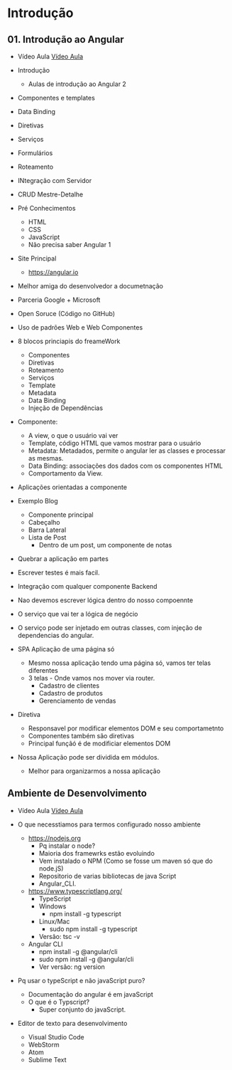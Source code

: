 # Introdução

## 01. Introdução ao Angular

- Vídeo Aula
[Vídeo Aula](https://youtu.be/tPOMG0D57S0)
- Introdução
	- Aulas de introdução ao Angular 2 
- Componentes e templates
- Data Binding
- Diretivas
- Serviços
- Formulários
- Roteamento
- INtegração com Servidor
- CRUD Mestre-Detalhe

- Pré Conhecimentos
	- HTML
	- CSS
	- JavaScript
	- Não precisa saber Angular 1

- Site Principal
	- https://angular.io
- Melhor amiga do desenvolvedor a documetnação
- Parceria Google + Microsoft
- Open Soruce (Código no GitHub)
- Uso de padrões Web e Web Componentes

- 8 blocos princiapis do freameWork
	- Componentes
	- Diretivas
	- Roteamento
	- Serviços
	- Template
	- Metadata
	- Data Binding
	- Injeção de Dependências
- Componente:
	- A view, o que o usuário vai ver
	- Template, código HTML que vamos mostrar para o usuário
	- Metadata: Metadados, permite o angular ler as classes e processar as mesmas. 
	- Data Binding: associações dos dados com os componentes HTML
	- Comportamento da View.
- Aplicações orientadas a componente
- Exemplo Blog
	- Componente principal
	- Cabeçalho
	- Barra Lateral
	- Lista de Post
		- Dentro de um post, um componente de notas		
- Quebrar a aplicação em partes
- Escrever testes é mais facil.
- Integração com qualquer componente Backend
- Nao devemos escrever lógica dentro do nosso compoennte
- O serviço que vai ter a lógica de negócio
- O serviço pode ser injetado em outras classes, com injeção de dependencias do angular.
- SPA Aplicação de uma página só
	- Mesmo nossa aplicação tendo uma página só, vamos ter telas diferentes
	- 3 telas - Onde vamos nos mover via router.
		- Cadastro de clientes
		- Cadastro de produtos
		- Gerenciamento de vendas
- Diretiva
	- Responsavel por modificar elementos DOM e seu comportametnto
	- Componentes também são diretivas
	- Principal funçãó é de modificiar elementos DOM
- Nossa Aplicação pode ser dividida em módulos.
	- Melhor para organizarmos a nossa aplicação

## Ambiente de Desenvolvimento

- Vídeo Aula
[Vídeo Aula](https://youtu.be/XxPjcMTZz5w)
- O que necesstiamos para termos configurado nosso ambiente
	- https://nodejs.org
		- Pq instalar o node?
		- Maioria dos framewrks estão evoluindo
		- Vem instalado o NPM (Como se fosse um maven só que do node.jS)
		- Repositorio de varias bibliotecas de java Script
		- Angular_CLI.
	- https://www.typescriptlang.org/
		- TypeScript
		- Windows
			- npm install -g typescript 
		- Linux/Mac
			- sudo npm install -g typescript 
		- Versão: tsc -v
	- Angular CLI
		- npm install -g @angular/cli
		- sudo npm install -g @angular/cli
		- Ver versão: ng version

- Pq usar o typeScript e não javaScript puro?
	- Documentação do angular é em javaScript
	- O que é o Typscript?
		- Super conjunto do javaScript.

- Editor de texto para desenvolvimento
	- Visual Studio Code
	- WebStorm
	- Atom
	- Sublime Text


